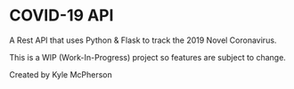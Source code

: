 # COVID-19 API
A Rest API that uses Python & Flask to track the 2019 Novel Coronavirus.

This is a WIP (Work-In-Progress) project so features are subject to change.

Created by Kyle McPherson
